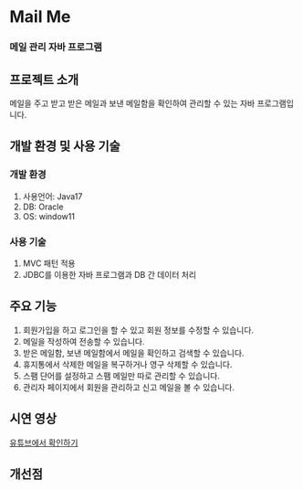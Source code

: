 # Mail Me
### 메일 관리 자바 프로그램

## 프로젝트 소개
메일을 주고 받고 받은 메일과 보낸 메일함을 확인하여 관리할 수 있는 자바 프로그램입니다.

## 개발 환경 및 사용 기술
### 개발 환경
1. 사용언어: Java17
2. DB: Oracle
3. OS: window11
### 사용 기술
1. MVC 패턴 적용
2. JDBC를 이용한 자바 프로그램과 DB 간 데이터 처리

## 주요 기능
<div>
  <img src="https://github.com/user-attachments/assets/6cb7f8a4-3811-407a-ae3a-894a84859870"  height="500"></img> 
  <img src="https://github.com/user-attachments/assets/1b693c6c-e06b-4324-b178-6109de9cd1e5"  height="500"></img>
</div>

1. 회원가입을 하고 로그인을 할 수 있고 회원 정보를 수정할 수 있습니다. 
2. 메일을 작성하여 전송할 수 있습니다.
3. 받은 메일함, 보낸 메일함에서 메일을 확인하고 검색할 수 있습니다.
4. 휴지통에서 삭제한 메일을 복구하거나 영구 삭제할 수 있습니다.
5. 스팸 단어를 설정하고 스팸 메일만 따로 관리할 수 있습니다.
6. 관리자 페이지에서 회원을 관리하고 신고 메일을 볼 수 있습니다. 

## 시연 영상
[유튜브에서 확인하기](https://youtu.be/uLOyXLBO3k0?si=gbD4Xmyle-6iEDVW)

## 개선점
